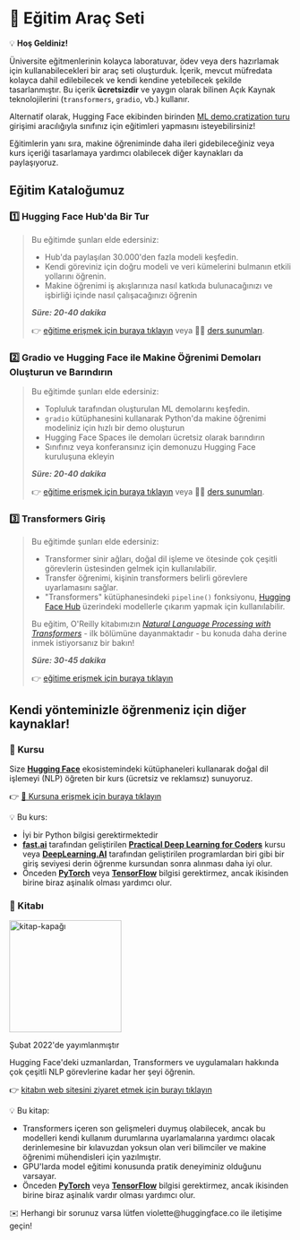 # 🤗 Eğitim Araç Seti

<aside>

💡 **Hoş Geldiniz!**

Üniversite eğitmenlerinin kolayca laboratuvar, ödev veya ders hazırlamak için kullanabilecekleri bir araç seti oluşturduk. İçerik, mevcut müfredata kolayca dahil edilebilecek ve kendi kendine yetebilecek şekilde tasarlanmıştır. Bu içerik **ücretsizdir** ve yaygın olarak bilinen Açık Kaynak teknolojilerini (`transformers`, `gradio`, vb.) kullanır.

Alternatif olarak, Hugging Face ekibinden birinden [ML demo.cratization turu](https://www.notion.so/ML-Demo-cratization-tour-with-66847a294abd4e9785e85663f5239652) girişimi aracılığıyla sınıfınız için eğitimleri yapmasını isteyebilirsiniz!

Eğitimlerin yanı sıra, makine öğreniminde daha ileri gidebileceğiniz veya kurs içeriği tasarlamaya yardımcı olabilecek diğer kaynakları da paylaşıyoruz.

</aside>

## **Eğitim Kataloğumuz**

### 1️⃣ Hugging Face Hub'da Bir Tur

> Bu eğitimde şunları elde edersiniz:
>
> - Hub'da paylaşılan 30.000'den fazla modeli keşfedin.
> - Kendi göreviniz için doğru modeli ve veri kümelerini bulmanın etkili yollarını öğrenin.
> - Makine öğrenimi iş akışlarınıza nasıl katkıda bulunacağınızı ve işbirliği içinde nasıl çalışacağınızı öğrenin
>
> **_Süre: 20-40 dakika_**
>
> 👉 [eğitime erişmek için buraya tıklayın](https://github.com/huggingface/education-toolkit/blob/main/tutorials/TR/01_huggingface-hub-tour.md) veya 👩‍🏫 [ders sunumları](https://docs.google.com/presentation/d/1zQqpFTcpNLV7haj2Inw2qKHq8DjfZEaiObW1ZkLvPWM/edit?usp=sharing).

### 2️⃣ Gradio ve Hugging Face ile Makine Öğrenimi Demoları Oluşturun ve Barındırın

> Bu eğitimde şunları elde edersiniz:
>
> - Topluluk tarafından oluşturulan ML demolarını keşfedin.
> - `gradio` kütüphanesini kullanarak Python'da makine öğrenimi modeliniz için hızlı bir demo oluşturun
> - Hugging Face Spaces ile demoları ücretsiz olarak barındırın
> - Sınıfınız veya konferansınız için demonuzu Hugging Face kuruluşuna ekleyin
>
> **_Süre: 20-40 dakika_**
>
> 👉 [eğitime erişmek için buraya tıklayın](https://colab.research.google.com/github/huggingface/education-toolkit/blob/main/tutorials/TR/02_ml-demos-with-gradio.ipynb) veya 👩‍🏫 [ders sunumları](https://docs.google.com/presentation/d/14EU_xjtINXtpidWLnUvfcEpmxN46ORS-PLpwfUf8C1I/edit?usp=sharing).

### 3️⃣ Transformers Giriş

> Bu eğitimde şunları elde edersiniz:
>
> - Transformer sinir ağları, doğal dil işleme ve ötesinde çok çeşitli görevlerin üstesinden gelmek için kullanılabilir.
> - Transfer öğrenimi, kişinin transformers belirli görevlere uyarlamasını sağlar.
> - "Transformers" kütüphanesindeki `pipeline()` fonksiyonu, [Hugging Face Hub](https://huggingface.co/models) üzerindeki modellerle çıkarım yapmak için kullanılabilir.
>
> Bu eğitim, O'Reilly kitabımızın *[Natural Language Processing with Transformers](https://transformersbook.com/)* - ilk bölümüne dayanmaktadır - bu konuda daha derine inmek istiyorsanız bir bakın!
> 
> **_Süre: 30-45 dakika_**
>
> 👉 [eğitime erişmek için buraya tıklayın](https://colab.research.google.com/github/huggingface/education-toolkit/blob/main/tutorials/TR/03_getting-started-with-transformers.ipynb)

## **Kendi yönteminizle öğrenmeniz için diğer kaynaklar!**

### **🤗 Kursu**

Size **[Hugging Face](https://huggingface.co/)** ekosistemindeki kütüphaneleri kullanarak doğal dil işlemeyi (NLP) öğreten bir kurs (ücretsiz ve reklamsız) sunuyoruz.

👉 [🤗 Kursuna erişmek için buraya tıklayın](https://huggingface.co/course/chapter1/1)

<aside>
💡 Bu kurs:

- İyi bir Python bilgisi gerektirmektedir
- **[fast.ai](https://www.fast.ai/)** tarafından geliştirilen **[Practical Deep Learning for Coders](https://course.fast.ai/)** kursu veya **[DeepLearning.AI](https://www.deeplearning.ai/)** tarafından geliştirilen programlardan biri gibi bir giriş seviyesi derin öğrenme kursundan sonra alınması daha iyi olur.
- Önceden **[PyTorch](https://pytorch.org/)** veya **[TensorFlow](https://www.tensorflow.org/)** bilgisi gerektirmez, ancak ikisinden birine biraz aşinalık olması yardımcı olur.
</aside>

### **🤗 Kitabı**

<img alt="kitap-kapağı" height=200 src="../../images/book_cover.jpg" id="book-cover"/>

Şubat 2022'de yayımlanmıştır

Hugging Face'deki uzmanlardan, Transformers ve uygulamaları hakkında çok çeşitli NLP görevlerine kadar her şeyi öğrenin.

👉 [kitabın web sitesini ziyaret etmek için burayı tıklayın](https://transformersbook.com/)

<aside>
💡 Bu kitap:

- Transformers içeren son gelişmeleri duymuş olabilecek, ancak bu modelleri kendi kullanım durumlarına uyarlamalarına yardımcı olacak derinlemesine bir kılavuzdan yoksun olan veri bilimciler ve makine öğrenimi mühendisleri için yazılmıştır.
- GPU'larda model eğitimi konusunda pratik deneyiminiz olduğunu varsayar.
- Önceden **[PyTorch](https://pytorch.org/)** veya **[TensorFlow](https://www.tensorflow.org/)** bilgisi gerektirmez, ancak ikisinden birine biraz aşinalık vardır olması yardımcı olur.
</aside>

<aside>
✉️ Herhangi bir sorunuz varsa lütfen violette@huggingface.co ile iletişime geçin!

</aside>
